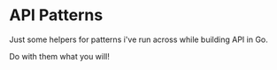 API Patterns
============

Just some helpers for patterns i've run across while building API in Go.

Do with them what you will!
